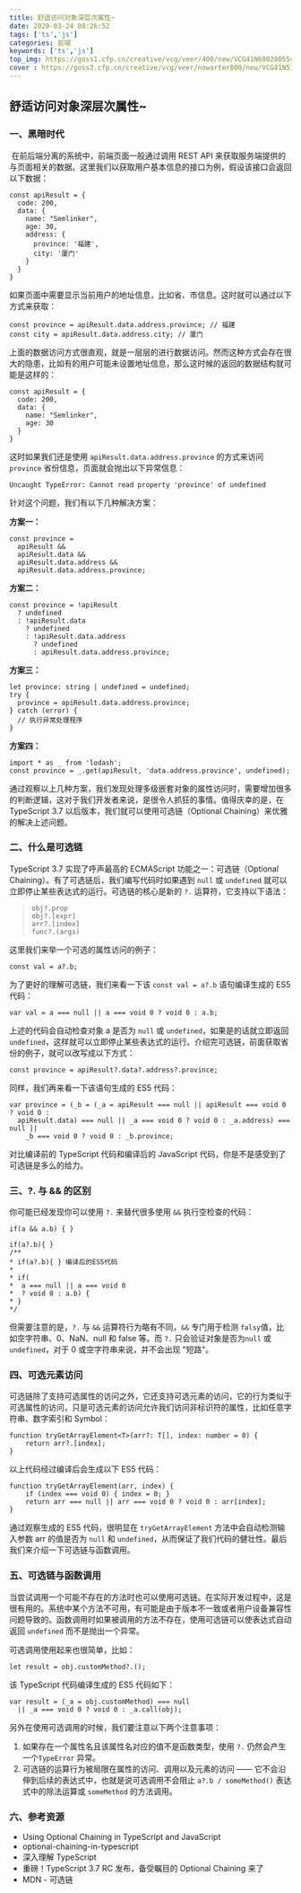 ```yaml
---
title: 舒适访问对象深层次属性~
date: 2020-03-24 08:26:52
tags: ['ts','js']
categories: 前端
keywords: ['ts','js']
top_img: https://goss1.cfp.cn/creative/vcg/veer/400/new/VCG41N680280554.jpg?x-oss-process=image/format,webp
cover : https://goss3.cfp.cn/creative/vcg/veer/nowarter800/new/VCG41N514576868.jpg?x-oss-process=image/format,webp
---
```

## 舒适访问对象深层次属性~

### 一、黑暗时代

​		在前后端分离的系统中，前端页面一般通过调用 REST API 来获取服务端提供的与页面相关的数据。这里我们以获取用户基本信息的接口为例，假设该接口会返回以下数据：

```
const apiResult = {
  code: 200,
  data: {
    name: "Semlinker",
    age: 30,
    address: {
      province: '福建',
      city: '厦门'
    }
  }
}
```

如果页面中需要显示当前用户的地址信息，比如省、市信息。这时就可以通过以下方式来获取：

```
const province = apiResult.data.address.province; // 福建
const city = apiResult.data.address.city; // 厦门
```

上面的数据访问方式很直观，就是一层层的进行数据访问。然而这种方式会存在很大的隐患，比如有的用户可能未设置地址信息，那么这时候的返回的数据结构就可能是这样的：

```
const apiResult = {
  code: 200,
  data: {
    name: "Semlinker",
    age: 30
  }
}
```

这时如果我们还是使用 `apiResult.data.address.province` 的方式来访问 `province` 省份信息，页面就会抛出以下异常信息：

```
Uncaught TypeError: Cannot read property 'province' of undefined
```

针对这个问题，我们有以下几种解决方案：

**方案一：**

```
const province =
  apiResult &&
  apiResult.data &&
  apiResult.data.address &&
  apiResult.data.address.province;
```

**方案二：**

```
const province = !apiResult
  ? undefined
  : !apiResult.data
    ? undefined
    : !apiResult.data.address
      ? undefined
      : apiResult.data.address.province;
```

**方案三：**

```
let province: string | undefined = undefined;
try {
  province = apiResult.data.address.province;
} catch (error) {
  // 执行异常处理程序
}
```

**方案四：**

```
import * as _ from 'lodash';
const province = _.get(apiResult, 'data.address.province', undefined);
```

通过观察以上几种方案，我们发现处理多级嵌套对象的属性访问时，需要增加很多的判断逻辑，这对于我们开发者来说，是很令人抓狂的事情。值得庆幸的是，在 TypeScript 3.7 以后版本，我们就可以使用可选链（Optional Chaining）来优雅的解决上述问题。

### 二、什么是可选链

TypeScript 3.7 实现了呼声最高的 ECMAScript 功能之一：可选链（Optional Chaining）。有了可选链后，我们编写代码时如果遇到 `null` 或 `undefined` 就可以立即停止某些表达式的运行。可选链的核心是新的 `?.` 运算符，它支持以下语法：

> ```
> obj?.prop
> obj?.[expr]
> arr?.[index]
> func?.(args)
> ```

这里我们来举一个可选的属性访问的例子：

```
const val = a?.b;
```

为了更好的理解可选链，我们来看一下该 `const val = a?.b` 语句编译生成的 ES5 代码：

```
var val = a === null || a === void 0 ? void 0 : a.b;
```

上述的代码会自动检查对象 a 是否为 `null` 或 `undefined`，如果是的话就立即返回 `undefined`，这样就可以立即停止某些表达式的运行。介绍完可选链，前面获取省份的例子，就可以改写成以下方式：

```
const province = apiResult?.data?.address?.province;
```

同样，我们再来看一下该语句生成的 ES5 代码：

```
var province = (_b = (_a = apiResult === null || apiResult === void 0 ? void 0 :
  apiResult.data) === null || _a === void 0 ? void 0 : _a.address) === null ||
    _b === void 0 ? void 0 : _b.province;
```

对比编译前的 TypeScript 代码和编译后的 JavaScript 代码，你是不是感受到了可选链是多么的给力。

### 三、?. 与 && 的区别

你可能已经发现你可以使用 `?.` 来替代很多使用 `&&` 执行空检查的代码：

```
if(a && a.b) { }

if(a?.b){ }
/**
* if(a?.b){ } 编译后的ES5代码
*
* if(
*  a === null || a === void 0
*  ? void 0 : a.b) {
* }
*/
```

但需要注意的是，`?.` 与 `&&` 运算符行为略有不同，`&&` 专门用于检测 `falsy`值，比如空字符串、0、NaN、null 和 false 等。而 `?.` 只会验证对象是否为`null` 或 `undefined`，对于 0 或空字符串来说，并不会出现 "短路"。

### 四、可选元素访问

可选链除了支持可选属性的访问之外，它还支持可选元素的访问，它的行为类似于可选属性的访问，只是可选元素的访问允许我们访问非标识符的属性，比如任意字符串、数字索引和 Symbol：

```
function tryGetArrayElement<T>(arr?: T[], index: number = 0) {
    return arr?.[index];
}
```

以上代码经过编译后会生成以下 ES5 代码：

```
function tryGetArrayElement(arr, index) {
    if (index === void 0) { index = 0; }
    return arr === null || arr === void 0 ? void 0 : arr[index];
}
```

通过观察生成的 ES5 代码，很明显在 `tryGetArrayElement` 方法中会自动检测输入参数 arr 的值是否为 `null` 和 `undefined`，从而保证了我们代码的健壮性。最后我们来介绍一下可选链与函数调用。

### 五、可选链与函数调用

当尝试调用一个可能不存在的方法时也可以使用可选链。在实际开发过程中，这是很有用的。系统中某个方法不可用，有可能是由于版本不一致或者用户设备兼容性问题导致的。函数调用时如果被调用的方法不存在，使用可选链可以使表达式自动返回 `undefined` 而不是抛出一个异常。

可选调用使用起来也很简单，比如：

```
let result = obj.customMethod?.();
```

该 TypeScript 代码编译生成的 ES5 代码如下：

```
var result = (_a = obj.customMethod) === null
  || _a === void 0 ? void 0 : _a.call(obj);
```

另外在使用可选调用的时候，我们要注意以下两个注意事项：

1. 如果存在一个属性名且该属性名对应的值不是函数类型，使用 `?.` 仍然会产生一个`TypeError` 异常。
2. 可选链的运算行为被局限在属性的访问、调用以及元素的访问 —— 它不会沿伸到后续的表达式中，也就是说可选调用不会阻止 `a?.b / someMethod()` 表达式中的除法运算或 `someMethod` 的方法调用。

### 六、参考资源

- Using Optional Chaining in TypeScript and JavaScript
- optional-chaining-in-typescript
- 深入理解 TypeScript
- 重磅！TypeScript 3.7 RC 发布，备受瞩目的 Optional Chaining 来了
- MDN - 可选链